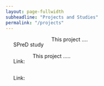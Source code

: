 ```yaml
---
layout: page-fullwidth
subheadline: "Projects and Studies"
permalink: "/projects"
---
```

<!--more-->

<div class="row t30">
<div class="medium-4 columns">
<img src="{{ site.urlimg }}webdesign_screenshot_stilwandel.jpg" alt="">
<p>SPreD study</p>
This project ....
</div><!-- /.medium-4.columns -->

<div class="medium-4 columns">
<img src="{{ site.urlimg }}webdesign_screenshot_tarnkappe.jpg" alt="">
<p>Link: </p>
 This project .....
</div><!-- /.medium-4.columns -->

<div class="medium-4 columns">
<img src="{{ site.urlimg }}webdesign_screenshot_schriefer.jpg" alt="">
<p>Link: </p>
</div><!-- /.medium-4.columns -->
</div><!-- /.row -->



